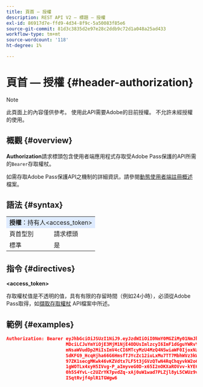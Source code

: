 ```yaml
---
title: 頁首 — 授權
description: REST API V2 — 標題 — 授權
exl-id: 86917d7e-ffd9-4d34-8f9c-5a50083f85e6
source-git-commit: 81d3c3835d2e97e28c2ddb9c72d1a048a25ad433
workflow-type: tm+mt
source-wordcount: '118'
ht-degree: 1%

---
```



# 頁首 — 授權 {#header-authorization}

>[!NOTE]
>
> 此頁面上的內容僅供參考。 使用此API需要Adobe的目前授權。 不允許未經授權的使用。

## 概觀 {#overview}

<b>Authorization</b>請求標頭包含使用者端應用程式存取受Adobe Pass保護的API所需的`Bearer`存取權杖。

如需存取Adobe Pass保護API之機制的詳細資訊，請參閱[動態使用者端註冊概述](../../../rest-api-dcr/dynamic-client-registration-overview.md)檔案。

## 語法 {#syntax}

<table style="table-layout:auto">
   <tr>
      <td style="background-color: #DEEBFF;" colspan="2"><b>授權</b>：持有人&lt;access_token&gt;</td>
   </tr>
   <tr>
      <td>頁首型別</td>
      <td>請求標頭</td>
   </tr>
   <tr>
      <td>標準</td>
      <td>是</td>
   </tr>
</table>

## 指令 {#directives}

<b>&lt;access_token></b>

存取權杖值是不透明的值，具有有限的存留時間（例如24小時），必須從Adobe Pass取得，如[擷取存取權杖](../../../rest-api-dcr/apis/dynamic-client-registration-apis-retrieve-access-token.md) API檔案中所述。

## 範例 {#examples}

```JSON
Authorization: Bearer eyJhbGciOiJSUzI1NiJ9.eyJzdWIiOiI0NmY0MGZiMy01NmJkLTQyYTktOTExYS02YmZmNmEyZmY0
                      MDciLCJuYmYiOjE3MjM1NjE4ODUsImlzcyI6ImF1dGguYWRvYmUuY29tIiwic2NvcGVzIjoiYXBpO
                      mNsaWVudDp2MiIsImV4cCI6MTcyMzU4MzQ4NSwiaWF0IjoxNzIzNTYxODg1fQ.aZUZqwN2fCqNXgX
                      SdKFG9_HcqHjha66G6HmsfTJYcZc12iuLxMu7TT7MbhWVz3kW1jRqgJv8PHhrFSBL5_dgJ1PRSuDg
                      97ZK1secgMKwk46vKZVdtx7LF5t3jGVzQTwN4RqChqyvkW2o67KxVk5xarwJtwB2fwhX_732CYDcv
                      1gWOTLx4xyH5IVvg-P_aImyveG0D-x65I2nOKXaROVvv-kYE6B9OQv_-JBGj72R_yS2AyJQC0R_im
                      0h5S4YvL-c2UZrYK7pvdZq-xAj0uW1wad7PLZjl8yL5CWUz9vzQk2Cmj8adsydjb0u0P3aFrJ0HE9
                      ISqtRvjf4plR1TGWgw6
```
